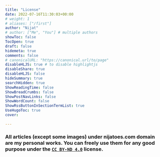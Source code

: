 ```yaml
---
title: "License"
date: 2022-07-16T11:30:03+00:00
# weight: 1
# aliases: ["/first"]
author: "Nijat"
# author: ["Me", "You"] # multiple authors
showToc: false
TocOpen: true
draft: false
hidemeta: true
comments: false
# canonicalURL: "https://canonical.url/to/page"
disableHLJS: true # to disable highlightjs
disableShare: true
disableHLJS: false
hideSummary: true
searchHidden: true
ShowReadingTime: false
ShowBreadCrumbs: false
ShowPostNavLinks: false
ShowWordCount: false
ShowRssButtonInSectionTermList: true
UseHugoToc: true
cover:
    
---
```

### All articles (except some images) under nijatoes.com domain are my personal works. You can freely use them for any good purpose under the [`CC BY-ND 4.0`](https://creativecommons.org/licenses/by-nd/4.0/) license.
